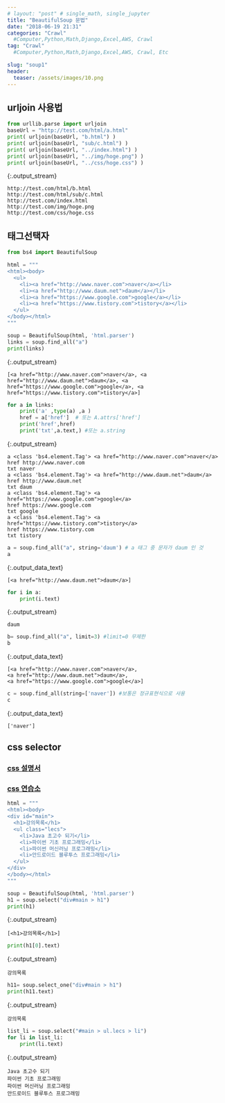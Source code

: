 ```yaml
---
# layout: "post" # single_math, single_jupyter
title: "BeautifulSoup 문법"
date: "2018-06-19 21:31"
categories: "Crawl"
  #Computer,Python,Math,Django,Excel,AWS, Crawl
tag: "Crawl"
  #Computer,Python,Math,Django,Excel,AWS, Crawl, Etc

slug: "soup1"
header:
  teaser: /assets/images/10.png
---
```


## urljoin 사용법


  <div class="input_area" markdown="1">

```python
from urllib.parse import urljoin
baseUrl = "http://test.com/html/a.html"
print( urljoin(baseUrl, "b.html") )
print( urljoin(baseUrl, "sub/c.html") )
print( urljoin(baseUrl, "../index.html") )
print( urljoin(baseUrl, "../img/hoge.png") )
print( urljoin(baseUrl, "../css/hoge.css") )
```

  </div>

  {:.output_stream}
  ```
  http://test.com/html/b.html
http://test.com/html/sub/c.html
http://test.com/index.html
http://test.com/img/hoge.png
http://test.com/css/hoge.css

  ```

## 태그선택자


  <div class="input_area" markdown="1">

```python
from bs4 import BeautifulSoup

html = """
<html><body>
  <ul>
    <li><a href="http://www.naver.com">naver</a></li>
    <li><a href="http://www.daum.net">daum</a></li>
    <li><a href="https://www.google.com">google</a></li>
    <li><a href="https://www.tistory.com">tistory</a></li>
  </ul>
</body></html>
"""

soup = BeautifulSoup(html, 'html.parser')
links = soup.find_all("a")
print(links)
```

  </div>

  {:.output_stream}
  ```
  [<a href="http://www.naver.com">naver</a>, <a href="http://www.daum.net">daum</a>, <a href="https://www.google.com">google</a>, <a href="https://www.tistory.com">tistory</a>]

  ```


  <div class="input_area" markdown="1">

```python
for a in links:
    print('a' ,type(a) ,a )
    href = a['href']  # 또는 A.attrs['href']
    print('href',href)
    print('txt',a.text,) #또는 a.string

```

  </div>

  {:.output_stream}
  ```
  a <class 'bs4.element.Tag'> <a href="http://www.naver.com">naver</a>
href http://www.naver.com
txt naver
a <class 'bs4.element.Tag'> <a href="http://www.daum.net">daum</a>
href http://www.daum.net
txt daum
a <class 'bs4.element.Tag'> <a href="https://www.google.com">google</a>
href https://www.google.com
txt google
a <class 'bs4.element.Tag'> <a href="https://www.tistory.com">tistory</a>
href https://www.tistory.com
txt tistory

  ```


  <div class="input_area" markdown="1">

```python
a = soup.find_all("a", string='daum') # a 태그 중 문자가 daum 인 것
a
```

  </div>




  {:.output_data_text}
  ```
  [<a href="http://www.daum.net">daum</a>]
  ```




  <div class="input_area" markdown="1">

```python
for i in a:
    print(i.text)
```

  </div>

  {:.output_stream}
  ```
  daum

  ```


  <div class="input_area" markdown="1">

```python
b= soup.find_all("a", limit=3) #limit=0 무제한
b
```

  </div>




  {:.output_data_text}
  ```
  [<a href="http://www.naver.com">naver</a>,
 <a href="http://www.daum.net">daum</a>,
 <a href="https://www.google.com">google</a>]
  ```




  <div class="input_area" markdown="1">

```python
c = soup.find_all(string=['naver']) #보통은 정규표현식으로 사용
c
```

  </div>




  {:.output_data_text}
  ```
  ['naver']
  ```



## css selector

### [css 설명서](https://www.w3schools.com/CSSref/css_selectors.asp)
### [css 연습소](https://www.w3schools.com/CSSref/trysel.asp)


  <div class="input_area" markdown="1">

```python
html = """
<html><body>
<div id="main">
  <h1>강의목록</h1>
  <ul class="lecs">
    <li>Java 초고수 되기</li>
    <li>파이썬 기초 프로그래밍</li>
    <li>파이썬 머신러닝 프로그래밍</li>
    <li>안드로이드 블루투스 프로그래밍</li>
  </ul>
</div>
</body></html>
"""

soup = BeautifulSoup(html, 'html.parser')
h1 = soup.select("div#main > h1")
print(h1)
```

  </div>

  {:.output_stream}
  ```
  [<h1>강의목록</h1>]

  ```


  <div class="input_area" markdown="1">

```python
print(h1[0].text)
```

  </div>

  {:.output_stream}
  ```
  강의목록

  ```


  <div class="input_area" markdown="1">

```python
h11= soup.select_one("div#main > h1")
print(h11.text)
```

  </div>

  {:.output_stream}
  ```
  강의목록

  ```


  <div class="input_area" markdown="1">

```python
list_li = soup.select("#main > ul.lecs > li")
for li in list_li:
    print(li.text)
```

  </div>

  {:.output_stream}
  ```
  Java 초고수 되기
파이썬 기초 프로그래밍
파이썬 머신러닝 프로그래밍
안드로이드 블루투스 프로그래밍

  ```
